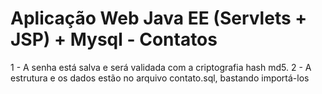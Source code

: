 # Aplicação Web Java EE (Servlets + JSP) + Mysql - Contatos

1 - A senha está salva e será validada com a criptografia hash md5.
2 - A estrutura e os dados estão no arquivo contato.sql, bastando importá-los
